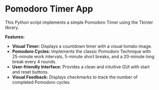 # Pomodoro Timer App

This Python script implements a simple Pomodoro Timer using the Tkinter library. 

**Features:**

- **Visual Timer:** Displays a countdown timer with a visual tomato image.
- **Pomodoro Cycles:** Implements the classic Pomodoro Technique with 25-minute work intervals, 5-minute short breaks, and a 20-minute long break every 4 rounds.
- **User-friendly Interface:** Provides a clean and intuitive GUI with start and reset buttons.
- **Visual Feedback:** Displays checkmarks to track the number of completed Pomodoro cycles.
